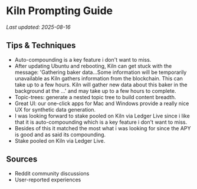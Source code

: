 # Kiln Prompting Guide

*Last updated: 2025-08-16*

## Tips & Techniques

- Auto-compounding is a key feature i don't want to miss.
- After updating Ubuntu and rebooting, Kiln can get stuck with the message: 'Gathering baker data...Some information will be temporarily unavailable as Kiln gathers information from the blockchain. This can take up to a few hours. Kiln will gather new data about this baker in the background at the ...' and may take up to a few hours to complete.
- Topic-trees: generate a nested topic tree to build content breadth.
- Great UI: our one-click apps for Mac and Windows provide a really nice UX for synthetic data generation.
- I was looking forward to stake pooled on Kiln via Ledger Live since i like that it is auto-compounding which is a key feature i don't want to miss.
- Besides of this it matched the most what i was looking for since the APY is good and as said its compounding.
- Stake pooled on Kiln via Ledger Live.

## Sources

- Reddit community discussions
- User-reported experiences
